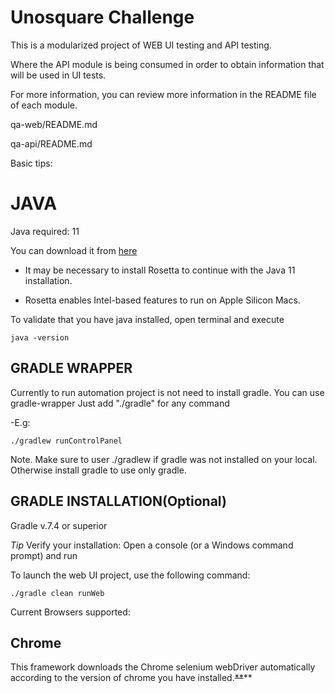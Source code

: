 # Unosquare Challenge

This is a modularized project of WEB UI testing and API testing.

Where the API module is being consumed in order to obtain information that will be used in UI tests.

For more information, you can review more information in the README file of each module.

qa-web/README.md

qa-api/README.md

Basic tips:

# JAVA
Java required: 11

You can download it from [here](https://www.oracle.com/java/technologies/javase/jdk11-archive-downloads.html)
* It may be necessary to install Rosetta to continue with the Java 11 installation.

* Rosetta enables Intel-based features to run on Apple Silicon Macs.

To validate that you have java installed, open terminal and execute

```
java -version
```
## GRADLE WRAPPER
Currently to run automation project is not need to install gradle. You can use gradle-wrapper
Just add "./gradle" for any command

-E.g:
  ```
  ./gradlew runControlPanel
  ```

Note. Make sure to user ./gradlew if gradle was not installed on your local. Otherwise install gradle to use only gradle.


## GRADLE INSTALLATION(Optional)
Gradle v.7.4 or superior

*Tip* Verify your installation:
Open a console (or a Windows command prompt) and run

To launch the web UI project, use the following command:

    ./gradle clean runWeb

Current Browsers supported:

## Chrome
This framework downloads the Chrome selenium webDriver automatically according to the version of chrome you have installed.~~**~~**

